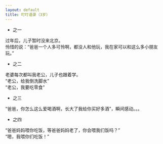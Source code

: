 ```yaml
---
layout: default
title: 叮叮语录（3岁）
---
```



* 之一

过年后，儿子暂时没来北京。  
怜惜的说：“爸爸一个人多可怜啊，都没人和他玩，我在家可以和这么多小朋友玩。”  

* 之二

老婆每次都叫我老公，儿子也跟着学。  
“老公，给我倒洗脚水”  
“老公，我要吃零食”  

* 之三

“爸爸，你怎么这么爱喝酒啊，长大了我给你买好多酒”，瞬间感动。。。

* 之四 
 
“爸爸妈妈喂你吃饭，等爸爸妈妈老了，你会喂我们饭吗？”  
“嗯，我喂你们吃饭！”  


